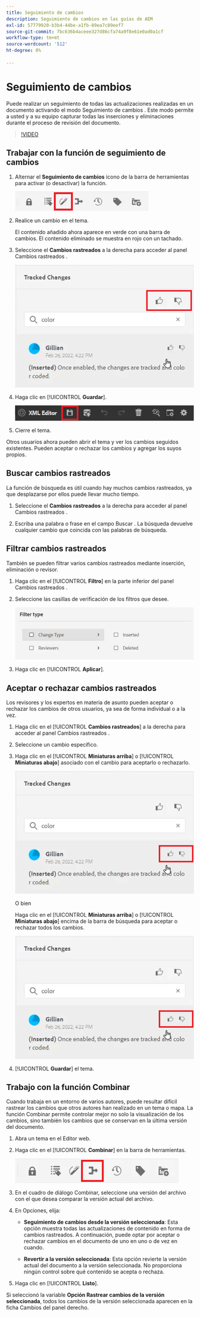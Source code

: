 ```yaml
---
title: Seguimiento de cambios
description: Seguimiento de cambios en las guías de AEM
exl-id: 57779920-b3b4-44be-a1fb-89ea7c89eef7
source-git-commit: 7bc636b4aceee327d86cfa74a9f8e61e0ad0a1cf
workflow-type: tm+mt
source-wordcount: '512'
ht-degree: 0%

---
```


# Seguimiento de cambios

Puede realizar un seguimiento de todas las actualizaciones realizadas en un documento activando el modo Seguimiento de cambios . Este modo permite a usted y a su equipo capturar todas las inserciones y eliminaciones durante el proceso de revisión del documento.

>[!VIDEO](https://video.tv.adobe.com/v/342763)

## Trabajar con la función de seguimiento de cambios

1. Alternar el **Seguimiento de cambios** icono de la barra de herramientas para activar (o desactivar) la función.

   ![Seguimiento de cambios](images/lesson-12/track-changes-icon.png)

2. Realice un cambio en el tema.

   El contenido añadido ahora aparece en verde con una barra de cambios. El contenido eliminado se muestra en rojo con un tachado.

3. Seleccione el **Cambios rastreados** a la derecha para acceder al panel Cambios rastreados .

   ![Aceptar/Rechazar todo](images/lesson-12/accept-reject-all.png)

4. Haga clic en [!UICONTROL **Guardar**].

   ![Icono Guardar](images/lesson-12/save-icon.png)

5. Cierre el tema.

Otros usuarios ahora pueden abrir el tema y ver los cambios seguidos existentes. Pueden aceptar o rechazar los cambios y agregar los suyos propios.

## Buscar cambios rastreados

La función de búsqueda es útil cuando hay muchos cambios rastreados, ya que desplazarse por ellos puede llevar mucho tiempo.

1. Seleccione el **Cambios rastreados** a la derecha para acceder al panel Cambios rastreados .

2. Escriba una palabra o frase en el campo Buscar .
La búsqueda devuelve cualquier cambio que coincida con las palabras de búsqueda.

## Filtrar cambios rastreados

También se pueden filtrar varios cambios rastreados mediante inserción, eliminación o revisor.

1. Haga clic en el [!UICONTROL **Filtro**] en la parte inferior del panel Cambios rastreados .

2. Seleccione las casillas de verificación de los filtros que desee.

   ![Interfaz de usuario del filtro](images/lesson-12/filter.png)

3. Haga clic en [!UICONTROL **Aplicar**].

## Aceptar o rechazar cambios rastreados

Los revisores y los expertos en materia de asunto pueden aceptar o rechazar los cambios de otros usuarios, ya sea de forma individual o a la vez.

1. Haga clic en el [!UICONTROL **Cambios rastreados**] a la derecha para acceder al panel Cambios rastreados .

2. Seleccione un cambio específico.

3. Haga clic en el [!UICONTROL **Miniaturas arriba**] o [!UICONTROL **Miniaturas abajo**] asociado con el cambio para aceptarlo o rechazarlo.

   ![Aceptar/rechazar una sola interfaz de usuario](images/lesson-12/accept-reject-single.png)

   O bien

   Haga clic en el [!UICONTROL **Miniaturas arriba**] o [!UICONTROL **Miniaturas abajo**] encima de la barra de búsqueda para aceptar o rechazar todos los cambios.

   ![Aceptar/rechazar una sola interfaz de usuario](images/lesson-12/accept-reject-single.png)

4. [!UICONTROL **Guardar**] el tema.

## Trabajo con la función Combinar

Cuando trabaja en un entorno de varios autores, puede resultar difícil rastrear los cambios que otros autores han realizado en un tema o mapa. La función Combinar permite controlar mejor no solo la visualización de los cambios, sino también los cambios que se conservan en la última versión del documento.

1. Abra un tema en el Editor web.

2. Haga clic en el [!UICONTROL **Combinar**] en la barra de herramientas.

   ![Icono Combinar](images/lesson-12/merge-icon.png)

3. En el cuadro de diálogo Combinar, seleccione una versión del archivo con el que desea comparar la versión actual del archivo.

4. En Opciones, elija:

   - **Seguimiento de cambios desde la versión seleccionada**: Esta opción muestra todas las actualizaciones de contenido en forma de cambios rastreados. A continuación, puede optar por aceptar o rechazar cambios en el documento de uno en uno o de vez en cuando.

   - **Revertir a la versión seleccionada**: Esta opción revierte la versión actual del documento a la versión seleccionada. No proporciona ningún control sobre qué contenido se acepta o rechaza.

5. Haga clic en [!UICONTROL **Listo**].

Si seleccionó la variable **Opción Rastrear cambios de la versión seleccionada**, todos los cambios de la versión seleccionada aparecen en la ficha Cambios del panel derecho.
